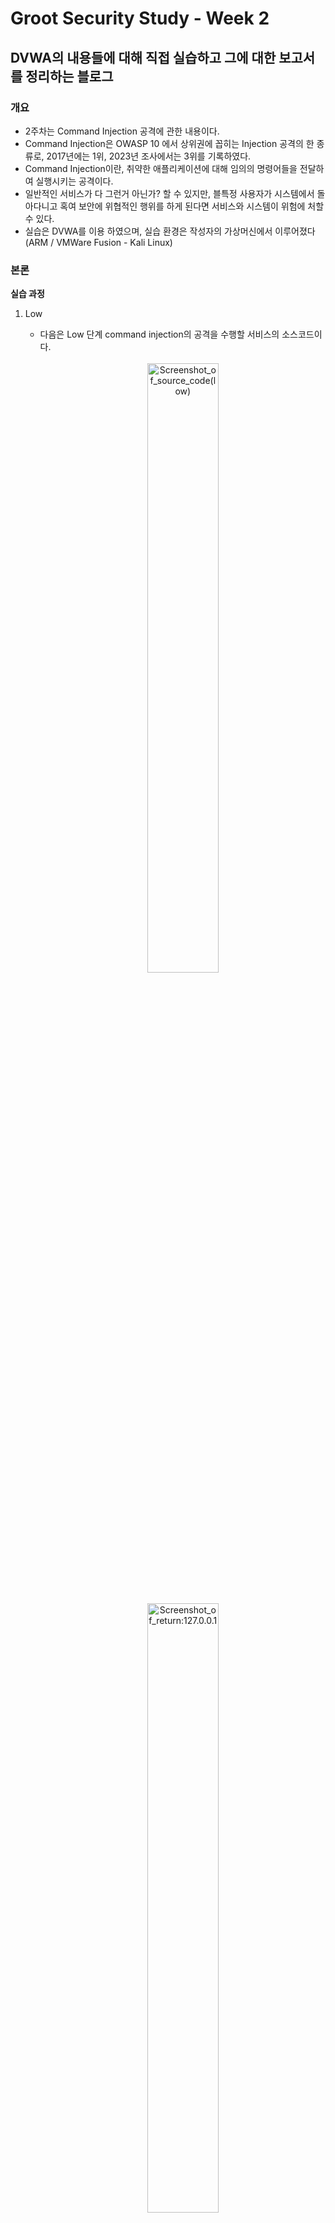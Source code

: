 # Groot Security Study - Week 2

## DVWA의 내용들에 대해 직접 실습하고 그에 대한 보고서를 정리하는 블로그

### 개요
  * 2주차는 Command Injection 공격에 관한 내용이다.<br/>
  * Command Injection은 OWASP 10 에서 상위권에 꼽히는 Injection 공격의 한 종류로, 2017년에는 1위, 2023년 조사에서는 3위를 기록하였다.<br/>
  * Command Injection이란, 취약한 애플리케이션에 대해 임의의 명령어들을 전달하여 실행시키는 공격이다.<br/>
  * 일반적인 서비스가 다 그런거 아닌가? 할 수 있지만, 블특정 사용자가 시스템에서 돌아다니고 혹여 보안에 위협적인 행위를 하게 된다면 서비스와 시스템이 위험에 처할 수 있다.<br/>
  * 실습은 DVWA를 이용 하였으며, 실습 환경은 작성자의 가상머신에서 이루어졌다(ARM / VMWare Fusion - Kali Linux)<br/>

### 본론
**실습 과정**
  1. Low
      * 다음은 Low 단계 command injection의 공격을 수행할 서비스의 소스코드이다.<br/><br/>
    <center><img src="/assets/230601/230601_screenshot_1.png" width="50%" height="50%" alt="Screenshot_of_source_code(low)"></center><br/><br/>
    <center><img src="/assets/230601/230601_screenshot_2.png" width="50%" height="50%" alt="Screenshot_of_return:127.0.0.1"></center><br/><br/>
      * 소스코드를 확인하면, 입력받은 ip주소를 $target으로 저장하여 os에 맞게 'ping (ip주소)' 명령을 터미널에서 실행시키는 방식으로 동작 한다는 것을 알 수 있다.<br/>
      * 이때 입력받은 문구를 ip주소라고 가정하고 단순히 앞에 ping 명령어를 붙인 후 터미널에 전달하는 방식이라, ip주소가 아닌 다른 명령어를 연결 해주면 함께 실행 시킬 수 있을 것 같다.<br/><br/>
    <center><img src="/assets/230601/230601_screenshot_3.png" width="50%" height="50%" alt="Screenshot_of_return:127.0.0.1;cat /etc/passwd"></center><br/><br/>
      * 위는 입력값으로 '127.0.0.1 && cat /etc/passwd'을 전달한 결과이다.<br/>
      * 여러 CLI명령어를 동시에 입력하게 해주는(그리고 그 명령어들을 연결해주는) 방법들 중 ';'을 이용하여 'cat /etc/passwd'명령을 연결해 주었고, 그 결과 위의 사진처럼 id와 패스워드들의 저장 정보를 알 수 있었다.
      * 현재 동작하는 id를 알기 위해 같은 방식으로 whoami명령을 실행하면, 다음과 같이 www-data인 것을 알 수 있다.<br/><br/>
    <center><img src="/assets/230601/230601_screenshot_3-1.png" width="50%" height="50%" alt="Screenshot_of_return:whoami"></center><br/><br/>

  2. Medium
      * 다음은 Medium 단계 command injection의 공격을 수행할 서비스의 소스코드이다.<br/><br/>
    <center><img src="/assets/230601/230601_screenshot_4.png" width="50%" height="50%" alt="Screenshot_of_source_code(medium)"></center><br/><br/>
      * 소스코드를 확인하면, 이전 단계에서 사용한 ';'나 '&'가 서비스의입력되면 공백문자로 치환해 사용할 수 없게 하는 코드가 추가되었다.
      * 하지만 이 두가지 이외에도 여러 명령어를 함께 입력할 수 있는 방법이 많이 있는데, 그 중 하나가 파이프(&#124;)이다.
      * 파이프는 두 명령에 대해 앞선 명령의 결과를 후위 명령의 인자로 전달해 주는 역할을 한다.
      * Low에서 시도한 것과 유사하게 '127.0.0.1 &#124; cat /etc/passwd'를 실행한다면, 소스코드에서의 'ping -c 4'와 결합하여 다음의 두가지 명령으로 나누어 진다.
          - ping -c 4 127.0.0.1
          - cat /etc/passwd
      * 이때 파이프에 의해 ping명령의 결과가 cat명령의 인자로 전달되는데, cat명령에는 인자로 /etc/passwd가 이미 연결되어 있으므로 ping명령의 결과는 무시된다.
      * 따라서 입력값으로 '127.0.0.1 &#124; cat /etc/passwd'을 전달하면 다음과 같은 결과를 받을 수 있다.<br/><br/>
     <center><img src="/assets/230601/230601_screenshot_5.png" width="50%" height="50%" alt="Screenshot_of_return:127.0.0.1 &#124; cat /etc/passwd"></center><br/><br/>

  3. High
      * 다음은 High 단계 command injection의 공격을 수행할 서비스의 소스코드이다.<br/><br/>
    <center><img src="/assets/230601/230601_screenshot_6.png" width="50%" height="50%" alt="Screenshot_of_source_code(high)"></center><br/><br/>
      * 소스코드를 확인하면, 다른 특수문자들도 모두 공백문자로 치환되게 설정되어 있다.
      * 하지만 코드를 잘 확인해 보면, 파이프를 공백문자로 치환하는 부분에 있어 '&#124; '과 같이 공백이 한 칸 들어가 있다.
      * 따라서 '127.0.0.1 &#124;&#124; cat /etc/passwd'를 입력하면 먼저 '&#124; '이 공백으로 치환되어 '127.0.0.1 &#124;cat /etc/passwd'이 되어 실행되게 된다.
      * 이떼 '&#124;&#124;'의 탐지보다 '&#124; '의 탐지가 먼저 이루어져 위와 같은 결과가 발생하게 된다.
      * 결과적으로 다음과 같은 결과를 받을 수 있다.<br/><br/>
    <center><img src="/assets/230601/230601_screenshot_7.png" width="50%" height="50%" alt="Screenshot_of_return:127.0.0.1 &#124;&#124; cat /etc/passwd"></center><br/><br/>

### 결론
  1. **원인 분석**
      * Low : 보호가 전혀 되어있지 않다. 입력되는 문자열을 받아 이를 터미널에 그대로 전달해 주는 단순한 방식이기에 입력되는것이 보안에 위협이 되더라도 막을 수 있는 방법이 없다.
      * Medium : 어느 정도 보호가 이루어져 있기는 하나, 부족하다. 많이 사용되는 '&'와 ';'에 대해서만 방어가 이루어지고 나머지에 대해서는 보호가 전혀 되어있지 않다.
      * High : 웬만해서 많이 사용되는 특수문자들에 대해 대부분 차단이 이루어 지고 있으나, 문제 풀이에서 처럼 서로 충돌하는 부분이 있다. 이 때문에 입력되는 특수문자들의 배열 순서를 적절히 조절하면 유효한 공격이 이루어 질 수 있다.

  2. **예상 대응 방안**
      * 다음은 impossible 단계 소스코드이다.<br/><br/>
    <center><img src="/assets/230601/230601_screenshot_8.png" width="50%" height="50%" alt="Screenshot_of_source_code(impossible)"></center><br/><br/>
      * 코드를 보면, 이전 단계처럼 공격에 사용될 것 같은 특수문자를 공백으로 치환하여 보호하는 것이 아니라, 처음부터 IPv4 주소의 형식처럼 '숫자.숫자.숫자.숫자'로 입력이 들어와야만 유효한 결과를 반환할 수 있게 설계되어 있다.
      * 이처럼 '하면 안되는 행동 못하게 하기'방식이 아니라 '할 수 있는 행동 정해주기' 방식의 시큐어 코딩이 필요해 보인다.

### 마치며
  * 지난주차 스터디가 끝난 후 일단 블로그 설정부터 마무리 했다. (알고 보니 포스팅 될 컨텐츠로의 경로에 오타가 있어서 아무 내용이 보이지 않았던 것이었다.)
  * 소스코드를 먼저 보고 시스템이 어떤 방식으로 동작하는지 이해하는게 가장 중요한 것 같다. 지난 주차에는 이미 실습을 진행 하고 나서 소스코드를 보게 되어 단순히 취약점 발생 원인을 밝히는 수준에서 끝났는데, 이번엔 먼저 소스코드를 확인하여 실습을 좀 더 수월하게 진핼할 수 있었다.
  * 지난 주차를 마치며 다음부턴 해당 주차학습에 관련된 공격 툴을 분석해 보는 과정을 추가해야겠다 했었는데, 이번 주차처럼 단순히 '유효한 취약점 공격 방법을 찾는' 실습에 대해서는 굳이? 라는 생각이 든다.(툴이라는게 결국 사람이 하기 귀찮은 부분을 대신 해주는 역할이지 않나 싶다.)

### 참조
  * [OWASP - Command Injection](https://owasp.org/www-community/attacks/Command_Injection)